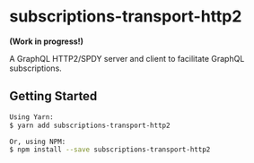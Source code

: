 # subscriptions-transport-http2

**(Work in progress!)**

A GraphQL HTTP2/SPDY server and client to facilitate GraphQL subscriptions.

## Getting Started

```bash
Using Yarn:
$ yarn add subscriptions-transport-http2

Or, using NPM:
$ npm install --save subscriptions-transport-http2
```